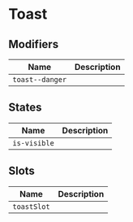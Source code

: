 # Toast

## Modifiers

| Name            | Description |
| --------------- | ----------- |
| `toast--danger` |             |

## States


| Name         | Description |
| ------------ | ----------- |
| `is-visible` |             |

## Slots

| Name        | Description |
| ----------- | ----------- |
| `toastSlot` |             |

